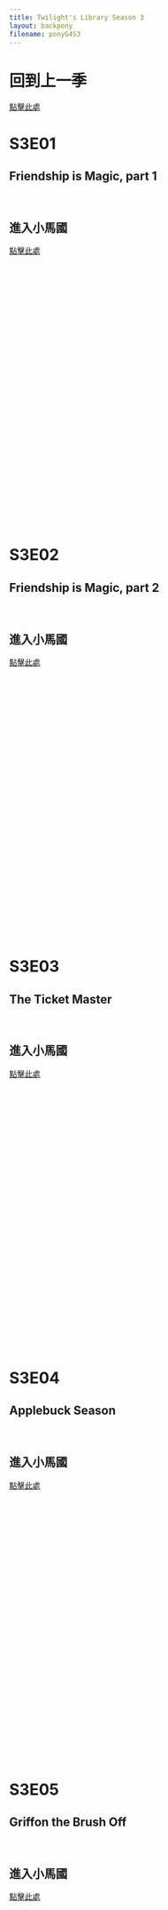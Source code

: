 ```yaml
---
title: Twilight's Library Season 3
layout: backpony
filename: ponyG4S3
--- 
```

# 回到上一季
[點擊此處](https://linbei9487.github.io/pony/G4/S2)

# S3E01 
## Friendship is Magic, part 1
![]()
![]()
![]()
![]()<br>
## 進入小馬國
[點擊此處]()
<p id="p0"></p>
<iframe id="m0" allowfullscreen="true" frameborder="0" height="468" marginheight="0" marginwidth="0" scrolling="no" width="640" referrerpolicy="no-referrer-when-downgrade" ></iframe>

# S3E02 
## Friendship is Magic, part 2
![]()
![]()
![]()
![]()<br>
## 進入小馬國
[點擊此處]()
<p id="p1"></p>
<iframe id="m1" allowfullscreen="true" frameborder="0" height="468" marginheight="0" marginwidth="0" scrolling="no" width="640" referrerpolicy="no-referrer-when-downgrade" ></iframe>

# S3E03
## The Ticket Master
![]()
![]()
![]()
![]()<br>
## 進入小馬國
[點擊此處]()
<p id="p2"></p>
<iframe id="m2" allowfullscreen="true" frameborder="0" height="468" marginheight="0" marginwidth="0" scrolling="no" width="640" referrerpolicy="no-referrer-when-downgrade" ></iframe>

# S3E04
## Applebuck Season
![]()
![]()
![]()
![]()<br>
## 進入小馬國
[點擊此處]()
<p id="p3"></p>
<iframe id="m3" allowfullscreen="true" frameborder="0" height="468" marginheight="0" marginwidth="0" scrolling="no" width="640" referrerpolicy="no-referrer-when-downgrade" ></iframe>


# S3E05
## Griffon the Brush Off
![]()
![]()
![]()
![]()<br>
## 進入小馬國
[點擊此處]()
<p id="p4"></p>
<iframe id="m4" allowfullscreen="true" frameborder="0" height="468" marginheight="0" marginwidth="0" scrolling="no" width="640" referrerpolicy="no-referrer-when-downgrade" ></iframe>

 
# S3E06
## Boast Busters
![]()
![]()
![]()
![]()<br>
## 進入小馬國
[點擊此處]()
<p id="p5"></p>
<iframe id="m5" allowfullscreen="true" frameborder="0" height="468" marginheight="0" marginwidth="0" scrolling="no" width="640" referrerpolicy="no-referrer-when-downgrade" ></iframe>

 
# S3E07
## Dragonshy
![]()
![]()
![]()
![]()<br>
## 進入小馬國
[點擊此處]()
<p id="p6"></p>
<iframe id="m6" allowfullscreen="true" frameborder="0" height="468" marginheight="0" marginwidth="0" scrolling="no" width="640" referrerpolicy="no-referrer-when-downgrade" ></iframe>

 
# S3E08
## Look Before You Sleep
![]()
![]()
![]()
![]()<br>
## 進入小馬國
[點擊此處]()
<p id="p7"></p>
<iframe id="m7" allowfullscreen="true" frameborder="0" height="468" marginheight="0" marginwidth="0" scrolling="no" width="640" referrerpolicy="no-referrer-when-downgrade" ></iframe>

 
# S3E09
## Bridle Gossip
![]()
![]()
![]()
![]()<br>
## 進入小馬國
[點擊此處]()
<p id="p8"></p>
<iframe id="m8" allowfullscreen="true" frameborder="0" height="468" marginheight="0" marginwidth="0" scrolling="no" width="640" referrerpolicy="no-referrer-when-downgrade" ></iframe>

 
# S3E10
## Swarm of the Century
![]()
![]()
![]()
![]()<br>
## 進入小馬國
[點擊此處]()
<p id="p9"></p>
<iframe id="m9" allowfullscreen="true" frameborder="0" height="468" marginheight="0" marginwidth="0" scrolling="no" width="640" referrerpolicy="no-referrer-when-downgrade" ></iframe>

 
# S3E11
## Winter Warp up
![]()
![]()
![]()
![]()<br>
## 進入小馬國
[點擊此處]()
<p id="p10"></p>
<iframe id="m10" allowfullscreen="true" frameborder="0" height="468" marginheight="0" marginwidth="0" scrolling="no" width="640" referrerpolicy="no-referrer-when-downgrade" ></iframe>

 
# S3E12
## Call of the Cutie
![]()
![]()
![]()
![]()<br>
## 進入小馬國
[點擊此處]()
<p id="p11"></p>
<iframe id="m11" allowfullscreen="true" frameborder="0" height="468" marginheight="0" marginwidth="0" scrolling="no" width="640" referrerpolicy="no-referrer-when-downgrade" ></iframe>

 
# S3E13
## Fall Weather Friends
![]()
![]()
![]()
![]()<br>
## 進入小馬國
[點擊此處]()
<p id="p12"></p>
<iframe id="m12" allowfullscreen="true" frameborder="0" height="468" marginheight="0" marginwidth="0" scrolling="no" width="640" referrerpolicy="no-referrer-when-downgrade" ></iframe>

 

# 前往下一季
[點擊此處](https://linbei9487.github.io/pony/G4/S4)  

<script>
var requestURL = "https://raw.githubusercontent.com/linbei9487/linbei9487.github.io/main/src/json/episode.json"
    var request = new XMLHttpRequest();
    request.open('GET', requestURL);
    // request.responseType = 'json';
    request.send();
    request.onload = function() {
    var data2 = JSON.parse(request.responseText);
    var step;
    for (step=0; step < 12 ; step++){
        document.getElementById("p"+ step).innerHTML =(data2.episode[step].pw)
        document.getElementById("m"+ step).src =(data2.episode[step].link)
        step++
        }};
</script>